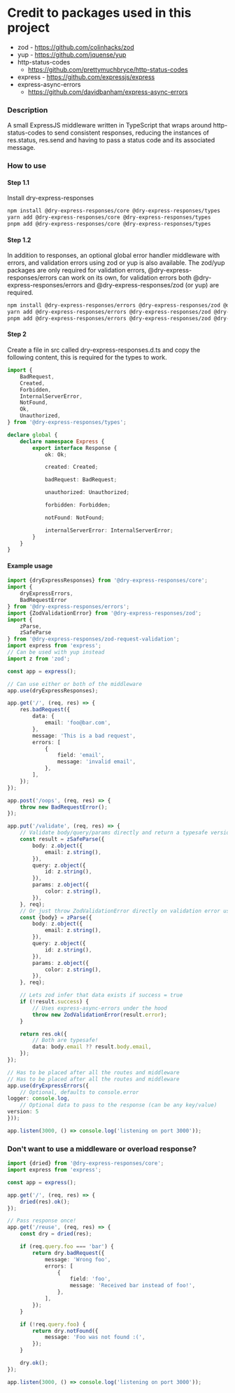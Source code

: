 # Credit to packages used in this project

- zod - https://github.com/colinhacks/zod
- yup - https://github.com/jquense/yup
- http-status-codes
	- https://github.com/prettymuchbryce/http-status-codes
- express - https://github.com/expressjs/express
- express-async-errors
	- https://github.com/davidbanham/express-async-errors

### Description

A small ExpressJS middleware written in TypeScript that wraps around
http-status-codes to send consistent responses, reducing the instances
of
res.status, res.send and having to pass a status code and
its associated message.

### How to use

#### Step 1.1

Install dry-express-responses

```bash
npm install @dry-express-responses/core @dry-express-responses/types
yarn add @dry-express-responses/core @dry-express-responses/types
pnpm add @dry-express-responses/core @dry-express-responses/types
```

#### Step 1.2

In addition to responses, an optional global error handler middleware
with errors, and validation errors using zod or yup is also available.
The zod/yup packages are only required for validation errors,
@dry-express-responses/errors can work on its own, for validation
errors both @dry-express-responses/errors and
@dry-express-responses/zod (or yup) are required.

```bash
npm install @dry-express-responses/errors @dry-express-responses/zod @dry-express-responses/types
yarn add @dry-express-responses/errors @dry-express-responses/zod @dry-express-responses/types
pnpm add @dry-express-responses/errors @dry-express-responses/zod @dry-express-responses/types
```

#### Step 2

Create a file in src called dry-express-responses.d.ts and copy the
following content, this is required for the types to work.

```typescript
import {
	BadRequest,
	Created,
	Forbidden,
	InternalServerError,
	NotFound,
	Ok,
	Unauthorized,
} from '@dry-express-responses/types';

declare global {
	declare namespace Express {
		export interface Response {
			ok: Ok;

			created: Created;

			badRequest: BadRequest;

			unauthorized: Unauthorized;

			forbidden: Forbidden;

			notFound: NotFound;

			internalServerError: InternalServerError;
		}
	}
}
```

#### Example usage

```typescript
import {dryExpressResponses} from '@dry-express-responses/core';
import {
	dryExpressErrors,
	BadRequestError
} from '@dry-express-responses/errors';
import {ZodValidationError} from '@dry-express-responses/zod';
import {
	zParse,
	zSafeParse
} from '@dry-express-responses/zod-request-validation';
import express from 'express';
// Can be used with yup instead
import z from 'zod';

const app = express();

// Can use either or both of the middleware
app.use(dryExpressResponses);

app.get('/', (req, res) => {
	res.badRequest({
		data: {
			email: 'foo@bar.com',
		},
		message: 'This is a bad request',
		errors: [
			{
				field: 'email',
				message: 'invalid email',
			},
		],
	});
});

app.post('/oops', (req, res) => {
	throw new BadRequestError();
});

app.put('/validate', (req, res) => {
	// Validate body/query/params directly and return a typesafe version
	const result = zSafeParse({
		body: z.object({
			email: z.string(),
		}),
		query: z.object({
			id: z.string(),
		}),
		params: z.object({
			color: z.string(),
		}),
	}, req);
	// Or just throw ZodValidationError directly on validation error using zParse
	const {body} = zParse({
		body: z.object({
			email: z.string(),
		}),
		query: z.object({
			id: z.string(),
		}),
		params: z.object({
			color: z.string(),
		}),
	}, req);

	// Lets zod infer that data exists if success = true
	if (!result.success) {
		// Uses express-async-errors under the hood
		throw new ZodValidationError(result.error);
	}

	return res.ok({
		// Both are typesafe!
		data: body.email ?? result.body.email,
	});
});

// Has to be placed after all the routes and middleware
// Has to be placed after all the routes and middleware
app.use(dryExpressErrors({
	// Optional, defaults to console.error
logger: console.log,
	// Optional data to pass to the response (can be any key/value)
version: 5
}));

app.listen(3000, () => console.log('listening on port 3000'));
```

### Don't want to use a middleware or overload response?

```typescript
import {dried} from '@dry-express-responses/core';
import express from 'express';

const app = express();

app.get('/', (req, res) => {
	dried(res).ok();
});

// Pass response once!
app.get('/reuse', (req, res) => {
	const dry = dried(res);

	if (req.query.foo === 'bar') {
		return dry.badRequest({
			message: 'Wrong foo',
			errors: [
				{
					field: 'foo',
					message: 'Received bar instead of foo!',
				},
			],
		});
	}

	if (!req.query.foo) {
		return dry.notFound({
			message: 'Foo was not found :(',
		});
	}

	dry.ok();
});

app.listen(3000, () => console.log('listening on port 3000'));
```
